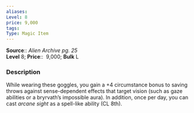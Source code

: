```yaml
---
aliases: 
Level: 8 
price: 9,000 
tags: 
Type: Magic Item
---
```

**Source**:: _Alien Archive pg. 25_  
**Level** 8;
**Price**::  9,000; **Bulk** L

### Description

While wearing these goggles, you gain a +4 circumstance bonus to saving throws against sense-dependent effects that target vision (such as gaze abilities or a bryrvath’s impossible aura). In addition, once per day, you can cast _arcane sight_ as a spell-like ability (CL 8th).
